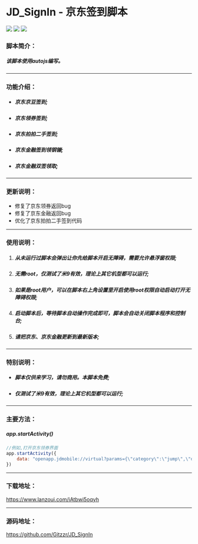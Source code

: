 # JD_SignIn - 京东签到脚本
![](https://img.shields.io/badge/version-v2.2.4.03-green) ![](https://img.shields.io/badge/author-zzr-blue) ![](https://img.shields.io/badge/update-20201108-informational)

### 脚本简介：

##### 该脚本使用autojs编写。

------

### 功能介绍：

- ##### 京东京豆签到;
- ##### 京东领券签到;
- ##### 京东拍拍二手签到;
- ##### 京东金融签到领钢镚;
- ##### 京东金融双签领取;

------

### 更新说明：

- 修复了京东领券返回bug
- 修复了京东金融返回bug
- 优化了京东拍拍二手签到代码

------

### 使用说明：

1. ##### 从未运行过脚本会弹出让你先给脚本开启无障碍，需要允许悬浮窗权限;

2. ##### 无需root，仅测试了米9有效，理论上其它机型都可以运行;

3. ##### 如果是root用户，可以在脚本右上角设置里开启使用root权限自动启动打开无障碍权限;

4. ##### 启动脚本后，等待脚本自动操作完成即可，脚本会自动关闭脚本程序和控制台;

5.  ##### 请把京东、京东金融更新到最新版本;

------

### 特别说明：

- ##### 脚本仅供来学习，请勿商用。本脚本免费;
- ##### 仅测试了米9有效，理论上其它机型都可以运行;

------

### 主要方法：

##### app.startActivity()

```javascript
//例如,打开京东领券界面
app.startActivity({
	data: "openapp.jdmobile://virtual?params={\"category\":\"jump\",\"des\":\"couponCenter\"}"
})
```

------

### 下载地址：

https://www.lanzoui.com/iAtbwi5oqyh

------

### 源码地址：

https://github.com/Gitzzr/JD_SignIn

  
